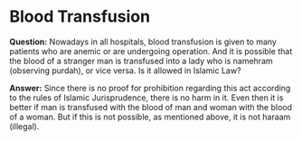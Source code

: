 Blood Transfusion
=================

**Question:** Nowadays in all hospitals, blood transfusion is given to
many patients who are anemic or are undergoing operation. And it is
possible that the blood of a stranger man is transfused into a lady who
is namehram (observing purdah), or vice versa. Is it allowed in Islamic
Law?

**Answer:** Since there is no proof for prohibition regarding this act
according to the rules of Islamic Jurisprudence, there is no harm in it.
Even then it is better if man is transfused with the blood of man and
woman with the blood of a woman. But if this is not possible, as
mentioned above, it is not haraam (illegal).

 
